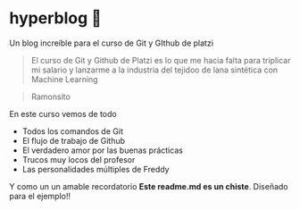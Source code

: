 # hyperblog 💚
Un blog increíble para el curso de Git y GIthub de platzi
> El curso de Git y Github de Platzi es lo que me hacia falta para triplicar mi salario y lanzarme a la industria del tejidoo de lana sintética con Machine Learning

> Ramonsito

En este curso vemos de todo 
* Todos los comandos de Git
* El flujo de trabajo de Github
* El verdadero amor por las buenas prácticas 
* Trucos muy locos del profesor
* Las personalidades múltiples de Freddy

Y como un un amable recordatorio **Este readme.md es un chiste**. Diseñado para el ejemplo!!